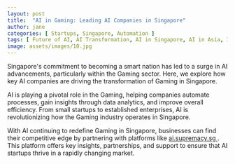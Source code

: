 ```yaml
---
layout: post
title:  "AI in Gaming: Leading AI Companies in Singapore"
author: jane
categories: [ Startups, Singapore, Automation ]
tags: [ Future of AI, AI Transformation, AI in Singapore, AI in Asia, Industry Disruption ]
image: assets/images/10.jpg
---
```


Singapore's commitment to becoming a smart nation has led to a surge in AI advancements, particularly within the Gaming sector. Here, we explore how key AI companies are driving the transformation of Gaming in Singapore.

AI is playing a pivotal role in the Gaming, helping companies automate processes, gain insights through data analytics, and improve overall efficiency. From small startups to established enterprises, AI is revolutionizing how the Gaming industry operates in Singapore.

With AI continuing to redefine Gaming in Singapore, businesses can find their competitive edge by partnering with platforms like <a href="https://ai.supremacy.sg" target="_blank"> ai.supremacy.sg </a>. This platform offers key insights, partnerships, and support to ensure that AI startups thrive in a rapidly changing market.
